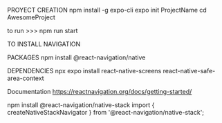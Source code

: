 PROYECT CREATION
npm install -g expo-cli
expo init ProjectName
cd AwesomeProject

to run >>> npm run start


TO INSTALL NAVIGATION


PACKAGES
npm install @react-navigation/native


DEPENDENCIES
npx expo install react-native-screens react-native-safe-area-context

Documentation
https://reactnavigation.org/docs/getting-started/


npm install @react-navigation/native-stack
import { createNativeStackNavigator } from '@react-navigation/native-stack';